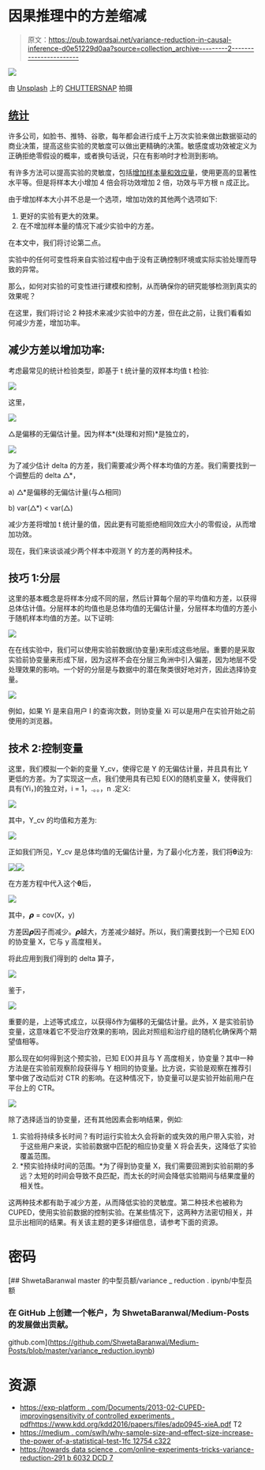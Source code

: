# 因果推理中的方差缩减

> 原文：<https://pub.towardsai.net/variance-reduction-in-causal-inference-d0e51229d0aa?source=collection_archive---------2----------------------->

![](img/c95e1e533ee7ab01caeb371f8941d5d6.png)

由 [Unsplash](https://unsplash.com?utm_source=medium&utm_medium=referral) 上的 [CHUTTERSNAP](https://unsplash.com/@chuttersnap?utm_source=medium&utm_medium=referral) 拍摄

## [统计](https://towardsai.net/p/category/statistics)

许多公司，如脸书、推特、谷歌，每年都会进行成千上万次实验来做出数据驱动的商业决策，提高这些实验的灵敏度可以做出更精确的决策。敏感度或功效被定义为正确拒绝零假设的概率，或者换句话说，只在有影响时才检测到影响。

有许多方法可以提高实验的灵敏度，包括[增加样本量和效应量](https://medium.com/swlh/why-sample-size-and-effect-size-increase-the-power-of-a-statistical-test-1fc12754c322)，使用更高的显著性水平等。但是将样本大小增加 4 倍会将功效增加 2 倍，功效与平方根 n 成正比。

由于增加样本大小并不总是一个选项，增加功效的其他两个选项如下:

1.  更好的实验有更大的效果。
2.  在不增加样本量的情况下减少实验中的方差。

在本文中，我们将讨论第二点。

实验中的任何可变性将来自实验过程中由于没有正确控制环境或实际实验处理而导致的异常。

那么，如何对实验的可变性进行建模和控制，从而确保你的研究能够检测到真实的效果呢？

在这里，我们将讨论 2 种技术来减少实验中的方差，但在此之前，让我们看看如何减少方差，增加功率。

## 减少方差以增加功率:

考虑最常见的统计检验类型，即基于 t 统计量的双样本均值 t 检验:

![](img/078bdf45dfd2e2ba3fc876d3d775b1a6.png)

这里，

![](img/d9f64015037cb9ccdd0f86664b0b205e.png)

△是偏移的无偏估计量。因为样本*(处理和对照)*是独立的，

![](img/2957dea749f8506b57d1cf1f55156115.png)

为了减少估计 delta 的方差，我们需要减少两个样本均值的方差。我们需要找到一个调整后的 delta △*，

a) △*是偏移的无偏估计量(与△相同)

b) var(△*) < var(△)

减少方差将增加 t 统计量的值，因此更有可能拒绝相同效应大小的零假设，从而增加功效。

现在，我们来谈谈减少两个样本中观测 Y 的方差的两种技术。

## 技巧 1:分层

这里的基本概念是将样本分成不同的层，然后计算每个层的平均值和方差，以获得总体估计值。分层样本的均值也是总体均值的无偏估计量，分层样本均值的方差小于随机样本均值的方差。以下证明:

![](img/b158c948ee4b35ef0456a0e9feb94781.png)

在在线实验中，我们可以使用实验前数据(协变量)来形成这些地层。重要的是采取实验前协变量来形成下层，因为这样不会在分层三角洲中引入偏差，因为地层不受处理效果的影响。一个好的分层是与数据中的潜在聚类很好地对齐，因此选择协变量。

![](img/9a6d7302cddfa321fc95e6f49c7773b3.png)

例如，如果 Yi 是来自用户 I 的查询次数，则协变量 Xi 可以是用户在实验开始之前使用的浏览器。

## 技术 2:控制变量

这里，我们模拟一个新的变量 Y_cv，使得它是 Y 的无偏估计量，并且具有比 Y 更低的方差。为了实现这一点，我们使用具有已知 E(X)的随机变量 X，使得我们具有(Yi，)的独立对，i = 1，.。。，n .定义:

![](img/1cb3bb51bb46a94cd035591805e34adc.png)

其中，Y_cv 的均值和方差为:

![](img/f81eda416bbd45fad216f8f0654b2548.png)

正如我们所见，Y_cv 是总体均值的无偏估计量，为了最小化方差，我们将𝛉设为:

![](img/be9040e884348d9cc4e2e54898090963.png)![](img/a463e62161d808455424826101c29b17.png)

在方差方程中代入这个𝛉后，

![](img/b1238a5310069812486a0c2ba2ac7254.png)

其中，𝞺 = cov(X，y)

方差因𝞺因子而减少。𝞺越大，方差减少越好。所以，我们需要找到一个已知 E(X)的协变量 X，它与 y 高度相关。

将此应用到我们得到的 delta 算子，

![](img/189e061a35ab9ecb88d5ff334cf55548.png)

鉴于，

![](img/8e4806797bc4f9a4935e7fcba0f2a45d.png)

重要的是，上述等式成立，以获得δ作为偏移的无偏估计量。此外，X 是实验前协变量，这意味着它不受治疗效果的影响，因此对照组和治疗组的随机化确保两个期望值相等。

那么现在如何得到这个预实验，已知 E(X)并且与 Y 高度相关，协变量？其中一种方法是在实验前观察阶段获得与 Y 相同的协变量。比方说，实验是观察在推荐引擎中做了改动后对 CTR 的影响。在这种情况下，协变量可以是实验开始前用户在平台上的 CTR。

![](img/bd8d992a8f5ba5713b5e341ceb8df792.png)

除了选择适当的协变量，还有其他因素会影响结果，例如:

1.  实验将持续多长时间？有时运行实验太久会将新的或失效的用户带入实验，对于这些用户来说，实验前数据中匹配的相应协变量 X 将会丢失，这降低了实验覆盖范围。
2.  *预实验持续时间的范围。*为了得到协变量 X，我们需要回溯到实验前期的多远？太短的时间会导致不良匹配，而太长的时间会降低实验期间与结果度量的相关性。

这两种技术都有助于减少方差，从而降低实验的灵敏度。第二种技术也被称为 CUPED，使用实验前数据的控制实验。在某些情况下，这两种方法密切相关，并显示出相同的结果。有关该主题的更多详细信息，请参考下面的资源。

# 密码

[](https://github.com/ShwetaBaranwal/Medium-Posts/blob/master/variance_reduction.ipynb) [## ShwetaBaranwal master 的中型员额/variance _ reduction . ipynb/中型员额

### 在 GitHub 上创建一个帐户，为 ShwetaBaranwal/Medium-Posts 的发展做出贡献。

github.com](https://github.com/ShwetaBaranwal/Medium-Posts/blob/master/variance_reduction.ipynb) 

# 资源

*   [https://exp-platform . com/Documents/2013-02-CUPED-improvingsensitivity of controlled experiments . pdf](https://exp-platform.com/Documents/2013-02-CUPED-ImprovingSensitivityOfControlledExperiments.pdf)https://www.kdd.org/kdd2016/papers/files/adp0945-xieA.pdf T2
*   [https://medium . com/swlh/why-sample-size-and-effect-size-increase-the-power of-a-statistical-test-1fc 12754 c322](https://medium.com/swlh/why-sample-size-and-effect-size-increase-the-power-of-a-statistical-test-1fc12754c322)
*   [https://towards data science . com/online-experiments-tricks-variance-reduction-291 b 6032 DCD 7](https://towardsdatascience.com/online-experiments-tricks-variance-reduction-291b6032dcd7)